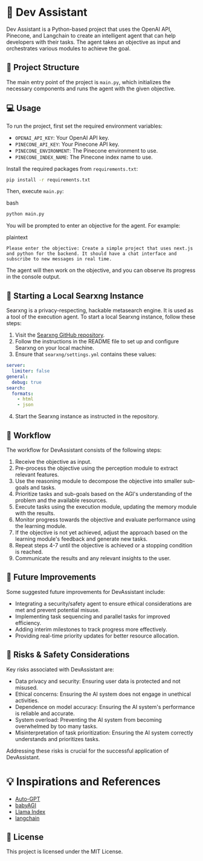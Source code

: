 # 🤖 Dev Assistant

Dev Assistant is a Python-based project that uses the OpenAI API, Pinecone, and Langchain to create an intelligent agent that can help developers with their tasks. The agent takes an objective as input and orchestrates various modules to achieve the goal.

## 📁 Project Structure

The main entry point of the project is `main.py`, which initializes the necessary components and runs the agent with the given objective.

## 💻 Usage

To run the project, first set the required environment variables:

- `OPENAI_API_KEY`: Your OpenAI API key.
- `PINECONE_API_KEY`: Your Pinecone API key.
- `PINECONE_ENVIRONMENT`: The Pinecone environment to use.
- `PINECONE_INDEX_NAME`: The Pinecone index name to use.

Install the required packages from `requirements.txt`:
```bash
pip install -r requirements.txt
```

Then, execute `main.py`:

bash

```bash
python main.py
```

You will be prompted to enter an objective for the agent. For example:

plaintext

```plaintext
Please enter the objective: Create a simple project that uses next.js and python for the backend. It should have a chat interface and subscribe to new messages in real time.
```

The agent will then work on the objective, and you can observe its progress in the console output.

## 🌟 Starting a Local Searxng Instance

Searxng is a privacy-respecting, hackable metasearch engine. It is used as a tool of the execution agent. To start a local Searxng instance, follow these steps:

1.  Visit the [Searxng GitHub repository](https://github.com/searxng/searxng).
2.  Follow the instructions in the README file to set up and configure Searxng on your local machine.
3.  Ensure that `searxng/settings.yml` contains these values:

```yaml
server:
  limiter: false
general:
  debug: true
search:
  formats:
    - html
    - json
```
4.  Start the Searxng instance as instructed in the repository.

## 🔄 Workflow

The workflow for DevAssistant consists of the following steps:

1.  Receive the objective as input.
2.  Pre-process the objective using the perception module to extract relevant features.
3.  Use the reasoning module to decompose the objective into smaller sub-goals and tasks.
4.  Prioritize tasks and sub-goals based on the AGI's understanding of the problem and the available resources.
5.  Execute tasks using the execution module, updating the memory module with the results.
6.  Monitor progress towards the objective and evaluate performance using the learning module.
7.  If the objective is not yet achieved, adjust the approach based on the learning module's feedback and generate new tasks.
8.  Repeat steps 4-7 until the objective is achieved or a stopping condition is reached.
9.  Communicate the results and any relevant insights to the user.

🔮 Future Improvements
----------------------

Some suggested future improvements for DevAssistant include:

*   Integrating a security/safety agent to ensure ethical considerations are met and prevent potential misuse.
*   Implementing task sequencing and parallel tasks for improved efficiency.
*   Adding interim milestones to track progress more effectively.
*   Providing real-time priority updates for better resource allocation.

🚧 Risks & Safety Considerations
--------------------------------

Key risks associated with DevAssistant are:

- Data privacy and security: Ensuring user data is protected and not misused.
- Ethical concerns: Ensuring the AI system does not engage in unethical activities.
- Dependence on model accuracy: Ensuring the AI system's performance is reliable and accurate.
- System overload: Preventing the AI system from becoming overwhelmed by too many tasks. ️
- Misinterpretation of task prioritization: Ensuring the AI system correctly understands and prioritizes tasks.

Addressing these risks is crucial for the successful application of DevAssistant.

# 💡 Inspirations and References

- [Auto-GPT](https://github.com/Torantulino/Auto-GPT)
- [babyAGI](https://github.com/yoheinakajima/babyagi)
- [Llama Index](https://github.com/jerryjliu/llama_index)
- [langchain](https://github.com/hwchase17/langchain)

## 📄 License

This project is licensed under the MIT License.
